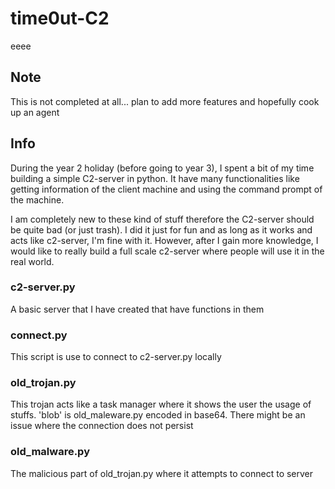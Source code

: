 # time0ut-C2
eeee

## Note


This is not completed at all... plan to add more features and hopefully cook up an agent


## Info

During the year 2 holiday (before going to year 3), I spent a bit of my time building a simple C2-server in python. It have many functionalities like getting information of the client machine and using the command prompt of the machine.

I am completely new to these kind of stuff therefore the C2-server should be quite bad (or just trash). I did it just for fun and as long as it works and acts like c2-server, I'm fine with it. However, after I gain more knowledge, I would like to really build a full scale c2-server where people will use it in the real world.


### c2-server.py
A basic server that I have created that have functions in them


### connect.py
This script is use to connect to c2-server.py locally


### old_trojan.py
This trojan acts like a task manager where it shows the user the usage of stuffs. 'blob' is old_maleware.py encoded in base64. There might be an issue where the connection does not persist


### old_malware.py
The malicious part of old_trojan.py where it attempts to connect to server
